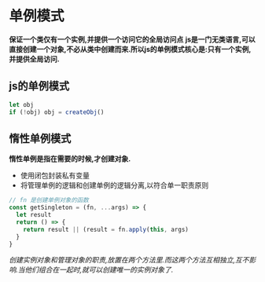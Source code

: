 # 单例模式
**保证一个类仅有一个实例,并提供一个访问它的全局访问点**
**js是一门无类语言,可以直接创建一个对象,不必从类中创建而来.所以js的单例模式核心是:只有一个实例,并提供全局访问.**


## js的单例模式
```js
let obj
if (!obj) obj = createObj()
```

## 惰性单例模式
**惰性单例是指在需要的时候,才创建对象.**
* 使用闭包封装私有变量
* 将管理单例的逻辑和创建单例的逻辑分离,以符合单一职责原则

```js
// fn 是创建单例对象的函数
const getSingleton = (fn, ...args) => {
  let result
  return () => {
    return result || (result = fn.apply(this, args)
  }
}
```

*创建实例对象和管理对象的职责,放置在两个方法里.而这两个方法互相独立,互不影响.当他们组合在一起时,就可以创建唯一的实例对象了.*
